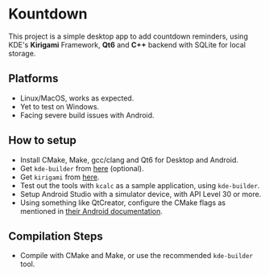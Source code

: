 # Kountdown
This project is a simple desktop app to add countdown reminders, using KDE's **Kirigami** Framework, **Qt6** and **C++** backend with SQLite for local storage.

## Platforms
- Linux/MacOS, works as expected.
- Yet to test on Windows.
- Facing severe build issues with Android.

## How to setup
- Install CMake, Make, gcc/clang and Qt6 for Desktop and Android.
- Get `kde-builder` from [here](https://kde-builder.kde.org/en/) (optional).
- Get `kirigami` from [here](https://develop.kde.org/docs/getting-started/kirigami/introduction-getting_started/).
- Test out the tools with `kcalc` as a sample application, using `kde-builder`.
- Setup Android Studio with a simulator device, with API Level 30 or more.
- Using something like QtCreator, configure the CMake flags as mentioned in [their Android documentation](https://doc.qt.io/qt-6/deployment-android.html#android-package-templates).

## Compilation Steps
- Compile with CMake and Make, or use the recommended `kde-builder` tool.
